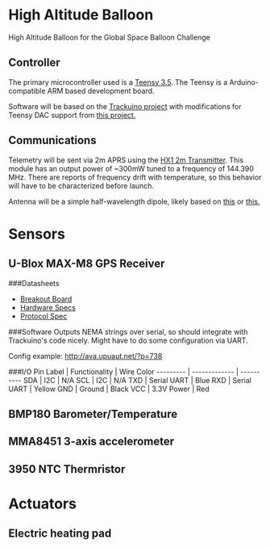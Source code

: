 # High Altitude Balloon
High Altitude Balloon for the Global Space Balloon Challenge

## Controller
The primary microcontroller used is a [Teensy 3.5](https://www.pjrc.com/store/teensy35.html). The Teensy is a Arduino-compatible ARM based development board. 

Software will be based on the [Trackuino project](https://github.com/trackuino/trackuino) with modifications for Teensy DAC support from [this project.](https://github.com/rvnash/aprs_teensy31)

## Communications
Telemetry will be sent via 2m APRS using the [HX1 2m Transmitter](http://www.radiometrix.com/content/hx1). This module has an output power of ~300mW tuned to a frequency of 144.390 MHz. There are reports of frequency drift with temperature, so this behavior will have to be characterized before launch.

Antenna will be a simple half-wavelength dipole, likely based on [this](http://bear.sbszoo.com/construction/antenna/cf/hwcf2.htm) or [this.](http://bear.sbszoo.com/construction/antenna/cf/hwcf1.htm)

# Sensors
## U-Blox MAX-M8 GPS Receiver
###Datasheets
- [Breakout Board](https://store.uputronics.com/?route=product/product&product_id=72)
- [Hardware Specs](https://www.u-blox.com/sites/default/files/MAX-M8-FW3_DataSheet_%28UBX-15031506%29.pdf)
- [Protocol Spec](https://www.u-blox.com/sites/default/files/products/documents/u-blox8-M8_ReceiverDescrProtSpec_%28UBX-13003221%29_Public.pdf)

###Software
Outputs NEMA strings over serial, so should integrate with Trackuino's code nicely. Might have to do some configuration via UART.

Config example: http://ava.upuaut.net/?p=738

###I/O
Pin Label | Functionality | Wire Color
--------- | ------------- | ----------
SDA | I2C | N/A
SCL | I2C | N/A 
TXD | Serial UART | Blue
RXD | Serial UART | Yellow
GND | Ground | Black
VCC | 3.3V Power | Red

## BMP180 Barometer/Temperature

## MMA8451 3-axis accelerometer

## 3950 NTC Thermristor

# Actuators

## Electric heating pad
